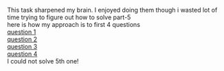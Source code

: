 This task sharpened my brain. I enjoyed doing them though i wasted lot of time trying to figure out how to solve part-5<br>
here is how my approach is to first 4 questions<br>
[question 1](./explanations/cp1.md/)<br>
[question 2](./explanations/cp2.md/)<br>
[question 3](./explanations/cp3.md/)<br>
[question 4](explations/cp4.md/)<br>
I could not solve 5th one!
